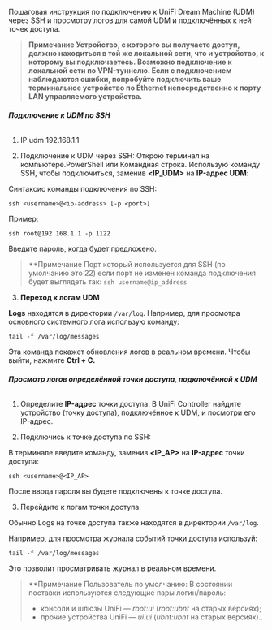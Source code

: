 Пошаговая инструкция по подключению к UniFi Dream Machine (UDM) через SSH и просмотру логов для самой UDM и подключённых к ней точек доступа.

> **Примечание
> Устройство, с которого вы получаете доступ, должно находиться в той же локальной сети, что и устройство, к которому вы подключаетесь. Возможно подключение к локальной сети по VPN-туннелю. Если с подключением наблюдаются ошибки, попробуйте подключить ваше терминальное устройство по Ethernet непосредственно к порту LAN управляемого устройства.**

###### **Подключение к UDM по SSH**

1. IP udm 192.168.1.1

2. Подключение к UDM через SSH:
Открою терминал на компьютере.PowerShell или Командная строка.
Использую команду SSH, чтобы подключиться, заменив **<IP_UDM>** на **IP-адрес UDM**:

Синтаксис команды подключения по SSH:

`ssh <username>@<ip-address> [-p <port>]`

Пример:

`ssh root@192.168.1.1 -p 1122`

Введите пароль, когда будет предложено.
> **Примечание
> Порт который используется для SSH (по умолчанию это 22) если порт не изменен команда подключения будет выглядеть так: `ssh username@ip_address`

3. **Переход к логам UDM**

**Logs** находятся в директории `/var/log`. Например, для просмотра основного системного лога использую команду:

`tail -f /var/log/messages`

Эта команда покажет обновления логов в реальном времени. 
Чтобы выйти, нажмите **Ctrl + C.**

###### **Просмотр логов определённой точки доступа, подключённой к UDM**

1. Определите **IP-адрес** точки доступа: В UniFi Controller найдите устройство (точку доступа), подключённое к UDM, и посмотри его IP-адрес.

2. Подключись к точке доступа по SSH:

В терминале введите команду, заменив **<IP_AP>** на **IP-адрес** точки доступа:

`ssh <username>@<IP_AP>`

После ввода пароля вы будете подключены к точке доступа.

3. Перейдите к логам точки доступа:

Обычно Logs на точке доступа также находятся в директории `/var/log`.

Например, для просмотра журнала событий точки доступа используй:

`tail -f /var/log/messages`

Это позволит просматривать журнал в реальном времени.

> **Примечание
> Пользователь по умолчанию: В состоянии поставки используются следующие пары логин/пароль:
> - консоли и шлюзы UniFi — _root:ui_ (_root:ubnt_ на старых версиях);
> - прочие устройства UniFi — _ui:ui_ (_ubnt:ubnt_ на старых версиях)..

